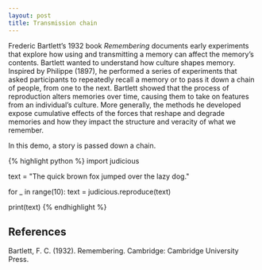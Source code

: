 ```yaml
---
layout: post
title: Transmission chain
---
```


Frederic Bartlett’s 1932 book *Remembering* documents early experiments that explore how using and transmitting a memory can affect the memory’s contents. Bartlett wanted to understand how culture shapes memory. Inspired by Philippe (1897), he performed a series of experiments that asked participants to repeatedly recall a memory or to pass it down a chain of people, from one to the next. Bartlett showed that the process of reproduction alters memories over time, causing them to take on features from an individual’s culture. More generally, the methods he developed expose cumulative effects of the forces that reshape and degrade memories and how they impact the structure and veracity of what we remember.

In this demo, a story is passed down a chain.

{% highlight python %}
import judicious

text = "The quick brown fox jumped over the lazy dog."

for _ in range(10):
  text = judicious.reproduce(text)

print(text)
{% endhighlight %}

## References

Bartlett, F. C. (1932). Remembering. Cambridge: Cambridge University Press.

